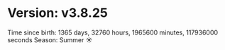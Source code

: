 # Version: v3.8.25
Time since birth: 1365 days, 32760 hours, 1965600 minutes, 117936000 seconds
Season: Summer ☀️
